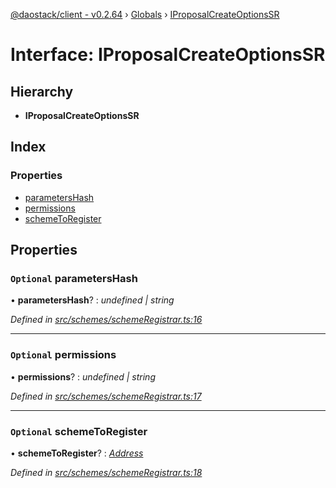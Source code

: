 [@daostack/client - v0.2.64](../README.md) › [Globals](../globals.md) › [IProposalCreateOptionsSR](iproposalcreateoptionssr.md)

# Interface: IProposalCreateOptionsSR

## Hierarchy

* **IProposalCreateOptionsSR**

## Index

### Properties

* [parametersHash](iproposalcreateoptionssr.md#optional-parametershash)
* [permissions](iproposalcreateoptionssr.md#optional-permissions)
* [schemeToRegister](iproposalcreateoptionssr.md#optional-schemetoregister)

## Properties

### `Optional` parametersHash

• **parametersHash**? : *undefined | string*

*Defined in [src/schemes/schemeRegistrar.ts:16](https://github.com/daostack/client/blob/b547acc/src/schemes/schemeRegistrar.ts#L16)*

___

### `Optional` permissions

• **permissions**? : *undefined | string*

*Defined in [src/schemes/schemeRegistrar.ts:17](https://github.com/daostack/client/blob/b547acc/src/schemes/schemeRegistrar.ts#L17)*

___

### `Optional` schemeToRegister

• **schemeToRegister**? : *[Address](../globals.md#address)*

*Defined in [src/schemes/schemeRegistrar.ts:18](https://github.com/daostack/client/blob/b547acc/src/schemes/schemeRegistrar.ts#L18)*
